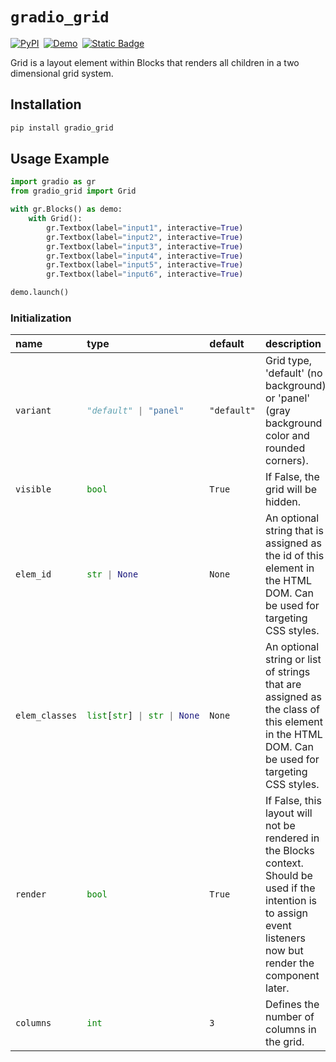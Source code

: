 # `gradio_grid`
<div style="display: flex; gap: 7px;">
  <a href="https://pypi.org/project/gradio-grid/" target="_blank"><img alt="PyPI" src="https://img.shields.io/pypi/v/gradio-grid"></a>
  <a href="https://huggingface.co/spaces/dwancin/gradio_grid" target="_blank"><img alt="Demo" src="https://img.shields.io/badge/%F0%9F%A4%97%20Demo-%23097EFF?style=flat&logoColor=black"></a>
  <a href="https://github.com/dwancin/gradio-grid" target="_blank"><img alt="Static Badge" src="https://img.shields.io/badge/Repository-white?logo=github&logoColor=black"></a>
</div>

Grid is a layout element within Blocks that renders all children in a two dimensional grid system.

## Installation

```bash
pip install gradio_grid
```

## Usage Example

```python
import gradio as gr
from gradio_grid import Grid

with gr.Blocks() as demo:
    with Grid():
        gr.Textbox(label="input1", interactive=True)
        gr.Textbox(label="input2", interactive=True)
        gr.Textbox(label="input3", interactive=True)
        gr.Textbox(label="input4", interactive=True)
        gr.Textbox(label="input5", interactive=True)
        gr.Textbox(label="input6", interactive=True)

demo.launch()
```

### Initialization

<table>
<thead>
<tr>
<th align="left">name</th>
<th align="left" style="width: 25%;">type</th>
<th align="left">default</th>
<th align="left">description</th>
</tr>
</thead>
<tbody>
<tr>
<td align="left"><code>variant</code></td>
<td align="left" style="width: 25%;">

```python
"default" | "panel"
```

</td>
<td align="left"><code>"default"</code></td>
<td align="left">Grid type, 'default' (no background) or 'panel' (gray background color and rounded corners).</td>
</tr>

<tr>
<td align="left"><code>visible</code></td>
<td align="left" style="width: 25%;">

```python
bool
```

</td>
<td align="left"><code>True</code></td>
<td align="left">If False, the grid will be hidden.</td>
</tr>

<tr>
<td align="left"><code>elem_id</code></td>
<td align="left" style="width: 25%;">

```python
str | None
```

</td>
<td align="left"><code>None</code></td>
<td align="left">An optional string that is assigned as the id of this element in the HTML DOM. Can be used for targeting CSS styles.</td>
</tr>

<tr>
<td align="left"><code>elem_classes</code></td>
<td align="left" style="width: 25%;">

```python
list[str] | str | None
```

</td>
<td align="left"><code>None</code></td>
<td align="left">An optional string or list of strings that are assigned as the class of this element in the HTML DOM. Can be used for targeting CSS styles.</td>
</tr>

<tr>
<td align="left"><code>render</code></td>
<td align="left" style="width: 25%;">

```python
bool
```

</td>
<td align="left"><code>True</code></td>
<td align="left">If False, this layout will not be rendered in the Blocks context. Should be used if the intention is to assign event listeners now but render the component later.</td>
</tr>

<tr>
<td align="left"><code>columns</code></td>
<td align="left" style="width: 25%;">

```python
int
```

</td>
<td align="left"><code>3</code></td>
<td align="left">Defines the number of columns in the grid.</td>
</tr>
</tbody></table>
